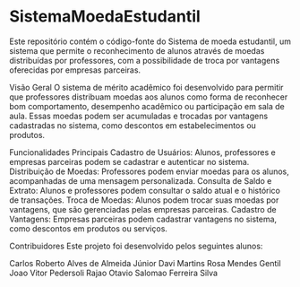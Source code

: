 # SistemaMoedaEstudantil
Este repositório contém o código-fonte do Sistema de moeda estudantil, um sistema que permite o reconhecimento de alunos através de moedas distribuídas por professores, com a possibilidade de troca por vantagens oferecidas por empresas parceiras.

Visão Geral
O sistema de mérito acadêmico foi desenvolvido para permitir que professores distribuam moedas aos alunos como forma de reconhecer bom comportamento, desempenho acadêmico ou participação em sala de aula. Essas moedas podem ser acumuladas e trocadas por vantagens cadastradas no sistema, como descontos em estabelecimentos ou produtos.

Funcionalidades Principais
Cadastro de Usuários: Alunos, professores e empresas parceiras podem se cadastrar e autenticar no sistema.
Distribuição de Moedas: Professores podem enviar moedas para os alunos, acompanhadas de uma mensagem personalizada.
Consulta de Saldo e Extrato: Alunos e professores podem consultar o saldo atual e o histórico de transações.
Troca de Moedas: Alunos podem trocar suas moedas por vantagens, que são gerenciadas pelas empresas parceiras.
Cadastro de Vantagens: Empresas parceiras podem cadastrar vantagens no sistema, como descontos em produtos ou serviços.

Contribuidores
Este projeto foi desenvolvido pelos seguintes alunos:

Carlos Roberto Alves de Almeida Júnior
Davi Martins Rosa Mendes Gentil
Joao Vitor Pedersoli Rajao
Otavio Salomao Ferreira Silva